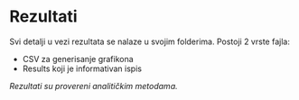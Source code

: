 # Rezultati
Svi detalji u vezi rezultata se nalaze u svojim folderima.
Postoji 2 vrste fajla:

- CSV za generisanje grafikona
- Results koji je informativan ispis

*Rezultati su provereni analitičkim metodama.*